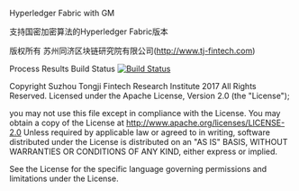 Hyperledger Fabric with GM

支持国密加密算法的Hyperledger Fabric版本

版权所有 苏州同济区块链研究院有限公司(http://www.tj-fintech.com)

Process Results Build Status [![Build Status](https://www.travis-ci.org/tjfoc/hyperledger-fabric-gm.svg?branch=master)](https://www.travis-ci.org/tjfoc/hyperledger-fabric-gm)

Copyright Suzhou Tongji Fintech Research Institute 2017 All Rights Reserved. Licensed under the Apache License, Version 2.0 (the "License");

you may not use this file except in compliance with the License. You may obtain a copy of the License at http://www.apache.org/licenses/LICENSE-2.0 Unless required by applicable law or agreed to in writing, software distributed under the License is distributed on an "AS IS" BASIS, WITHOUT WARRANTIES OR CONDITIONS OF ANY KIND, either express or implied.

See the License for the specific language governing permissions and limitations under the License.


